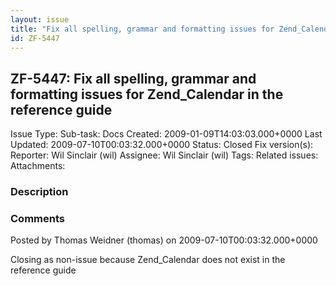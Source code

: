 ```yaml
---
layout: issue
title: "Fix all spelling, grammar and formatting issues for Zend_Calendar in the reference guide"
id: ZF-5447
---
```


ZF-5447: Fix all spelling, grammar and formatting issues for Zend\_Calendar in the reference guide 
---------------------------------------------------------------------------------------------------

 Issue Type: Sub-task: Docs Created: 2009-01-09T14:03:03.000+0000 Last Updated: 2009-07-10T00:03:32.000+0000 Status: Closed Fix version(s): 
 Reporter:  Wil Sinclair (wil)  Assignee:  Wil Sinclair (wil)  Tags: 
 Related issues: 
 Attachments: 
### Description

 

 

### Comments

Posted by Thomas Weidner (thomas) on 2009-07-10T00:03:32.000+0000

Closing as non-issue because Zend\_Calendar does not exist in the reference guide

 

 